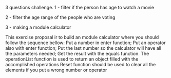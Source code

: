 3 questions challenge. 
1 - filter if the person has age to watch a movie

2 - filter the age range of the people who are voting


3 - making a module calculator

This exercise proposal ir to build an module calculator where you should follow the sequence bellow:
Put a number in enter function;
Put an operator also with enter function;
Put the last number so the calculator will have all the parameters needed;
Get the result with the equals function.
The operationList function is used to return an object filled with the accomplished operations
Reset function should be used to clear all the elements if you put a wrong number or operator